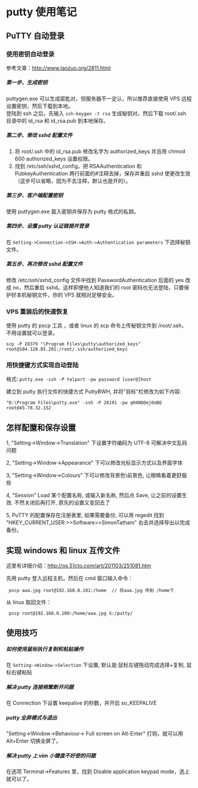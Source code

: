 # putty 使用笔记

## PuTTY 自动登录

### 使用密钥自动登录

参考文章：http://www.laozuo.org/2811.html

##### 第一步、生成密钥
puttygen.exe 可以生成密匙对，但服务器不一定认，所以推荐直接使用 VPS 远程设置密钥，然后下载到本地。   
登陆到 ssh 之后，先输入 `ssh-keygen -t rsa` 生成秘钥对。然后下载 root/.ssh 目录中的 id_rsa 和 id_rsa.pub 到本地保存。

##### 第二步、修改 sshd 配置文件
1. 将 root/.ssh 中的 id_rsa.pub 修改名字为 authorized_keys 并且用 chmod 600 authorized_keys 设置权限。
2. 找到 /etc/ssh/sshd_config，把 RSAAuthentication 和 PubkeyAuthentication 两行前面的#注释去掉，保存并重启 sshd 使更改生效（这步可以省略，因为不去注释，默认也是开的）。

##### 第三步、客户端配置密钥
使用 puttygen.exe 载入密钥并保存为 putty 格式的私钥。

##### 第四步、设置 putty 认证链接并登录
在 `Setting->Connection->SSH->Auth->Authentication parameters` 下选择秘钥文件。

##### 第五步、再次修改 sshd 配置文件
修改 /etc/ssh/sshd_config 文件中找到 PasswordAuthentication 后面的 yes 改成 no，然后重启 sshd。这样即便他人知道我们的 root 密码也无法登陆，只要保护好本机秘钥文件，你的 VPS 就相对足够安全。

### VPS 重装后的快速恢复

使用 putty 的 pscp 工具 ，或者 linux 的 scp 命令上传秘钥文件到 /root/.ssh，不用设置就可以登录。

```nohighlight
scp -P 28379 "\Program Files\putty\authorized_keys" root@104.128.85.201:/root/.ssh/authorized_keys
```

### 用快捷键方式实现自动登陆

格式: `putty.exe -ssh -P telport -pw password [user@]host`

建立到 putty 执行文件的快捷方式 PuttyBWH, 并将"目标"栏修改为如下内容:

```nohighlight
"D:\Program Files\putty.exe" -ssh -P 28191 -pw qH4NQOej0oBO root@45.78.32.152
```

## 怎样配置和保存设置

1, "Setting->Window->Translation" 下设置字符编码为 UTF-8 可解决中文乱码问题

2, "Setting->Window->Appearance" 下可以修改光标显示方式以及界面字体

3, "Setting->Window->Colours" 下可以修改背景色\前景色, 让眼睛看着更舒服些

4, "Session" Load 某个配置名称, 或输入新名称, 然后点 Save, 让之前的设置生效. 不然关闭后再打开, 原先的设置又变回去了

5, PuTTY 的配置保存在注册表里, 如果需要备份, 可以用 regedit 找到 "HKEY_CURRENT_USER >>Software>>SimonTatham" 右击并选择导出以完成备份。

## 实现 windows 和 linux 互传文件

这里有详细介绍：http://os.51cto.com/art/201103/251081.htm

先用 putty 登入远程主机，然后在 cmd 窗口输入命令：

```nohighlight
 pscp aaa.jpg root@192.168.0.101:/home  // 将aaa.jpg 传到 /home下
```

从 linux 取回文件：

```nohighlight
 pscp root@192.168.0.100:/home/aaa.jpg G:/putty/
```

## 使用技巧

##### 如何使用鼠标执行复制和粘贴操作
在 `Setting->Window->Selection` 下设置, 默认是:鼠标左键拖动完成选择+复制, 鼠标右键粘贴

##### 解决 putty 连接频繁断开问题
在 Connection 下设置 keepalive 的秒数，并开启 so_KEEPALIVE

##### putty 全屏模式与退出
"Setting->Window->Behaviour-> Full screen on Alt-Enter" 打钩，就可以用 Alt+Enter 切换全屏了。

##### 解决 putty 上 vim 小键盘不好使的问题
在选项 Terminal->Features 里，找到 Disable application keypad mode，选上就可以了。
